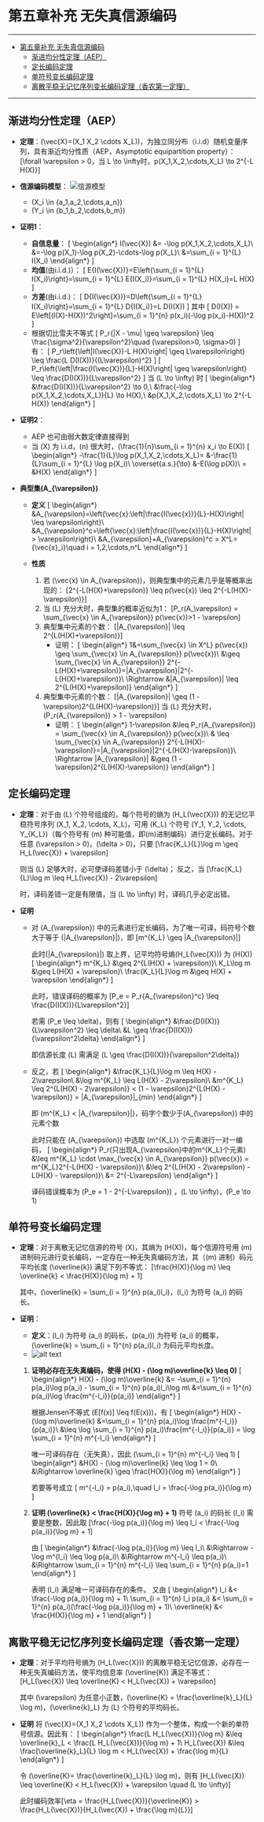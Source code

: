 # 第五章补充 无失真信源编码

---
- [第五章补充 无失真信源编码](#第五章补充-无失真信源编码)
    - [渐进均分性定理（AEP）](#渐进均分性定理aep)
    - [定长编码定理](#定长编码定理)
    - [单符号变长编码定理](#单符号变长编码定理)
    - [离散平稳无记忆序列变长编码定理（香农第一定理）](#离散平稳无记忆序列变长编码定理香农第一定理)

---

## 渐进均分性定理（AEP）
- **定理**：\(\vec{X}=(X_1 X_2 \cdots X_L)\)，为独立同分布（i.i.d）随机变量序列，具有渐近均分性质（AEP，Asymptotic equipartition property）：
    \[\forall \varepsilon > 0，当 L \to \infty时，p(X_1,X_2,\cdots,X_L) \to 2^{-L H(X)}\]

- **信源编码模型**：
    ![信源模型](image/image-39.png)
    - \(X_i \in \{a_1,a_2,\cdots,a_n\}\)
    - \(Y_i \in \{b_1,b_2,\cdots,b_m\}\)

- **证明1**：
    - **自信息量**：
        \[
        \begin{align*}
        I(\vec{X}) &= -\log p(X_1,X_2,\cdots,X_L)\\
        &=-\log p(X_1)-\log p(X_2)-\cdots-\log p(X_L)\\
        &=\sum_{i = 1}^{L} I(X_i)
        \end{align*}
        \]
    - **均值**(由i.i.d.)）：
        \[
        E\{I(\vec{X})\}=E\left\{\sum_{i = 1}^{L} I(X_i)\right\}=\sum_{i = 1}^{L} E\{I(X_i)\}=\sum_{i = 1}^{L} H(X_i)=L H(X)
        \]
    - **方差**(由i.i.d.)：
        \[
        D\{I(\vec{X})\}=D\left\{\sum_{i = 1}^{L} I(X_i)\right\}=\sum_{i = 1}^{L} D\{I(X_i)\}=L D(I(X))
        \] 其中
        \[
        D(I(X)) = E\left[(I(X)-H(X))^2\right]=\sum_{i = 1}^{n} p(x_i)(-\log p(x_i)-H(X))^2
        \]
    - 根据切比雪夫不等式
        \[
            P_r\{|X - \mu| \geq \varepsilon\} \leq \frac{\sigma^2}{\varepsilon^2}\quad (\varepsilon>0, \sigma>0)
        \] 有：
        \[
        P_r\left\{\left|I(\vec{X})-L H(X)\right| \geq L\varepsilon\right\} \leq \frac{L D(I(X))}{(L\varepsilon)^2}
        \] \[
        P_r\left\{\left|\frac{I(\vec{X})}{L}-H(X)\right| \geq \varepsilon\right\} \leq \frac{D(I(X))}{L\varepsilon^2}
        \] 当 \(L \to \infty\) 时
        \[
        \begin{align*}
        &\frac{D(I(X))}{L\varepsilon^2} \to 0,\\
        &\frac{-\log p(X_1,X_2,\cdots,X_L)}{L} \to H(X),\\
        &p(X_1,X_2,\cdots,X_L) \to 2^{-L H(X)}
        \end{align*}
        \]

- **证明2**：
    - AEP 也可由弱大数定律直接得到
    - 当 \(X\) 为 i.i.d，\(n\) 很大时，\(\frac{1}{n}\sum_{i = 1}^{n} x_i \to E(X)\)
        \[
        \begin{align*}
        -\frac{1}{L}\log p(X_1,X_2,\cdots,X_L)= &-\frac{1}{L}\sum_{i = 1}^{L} \log p(X_i)\\
        \overset{a.s.}{\to} &-E(\log p(X))\\
        = &H(X)
        \end{align*}
        \]

- **典型集\(A_{\varepsilon}\)**
    - **定义**
        \[
        \begin{align*}
        &A_{\varepsilon}=\left\{\vec{x}:\left|\frac{I(\vec{x})}{L}-H(X)\right| \leq \varepsilon\right\}\\
        &A_{\varepsilon}^c=\left\{\vec{x}:\left|\frac{I(\vec{x})}{L}-H(X)\right| > \varepsilon\right\}\\
        &A_{\varepsilon}+A_{\varepsilon}^c = X^L=\{\vec{x}_i\}\quad i = 1,2,\cdots,n^L
        \end{align*}
        \]

    - **性质**
        1. 若 \(\vec{x} \in A_{\varepsilon}\)，则典型集中的元素几乎是等概率出现的：
            \[2^{-L(H(X)+\varepsilon)} \leq p(\vec{x}) \leq 2^{-L(H(X)-\varepsilon)}\]
        2. 当 \(L\) 充分大时，典型集的概率近似为1：
            \[P_r(A_\varepsilon) = \sum_{\vec{x} \in A_{\varepsilon}} p(\vec{x})>1 - \varepsilon\]
        3. 典型集中元素的个数：
            \[|A_{\varepsilon}| \leq 2^{L(H(X)+\varepsilon)}\]
            - 证明：
                \[
                \begin{align*}
                1&=\sum_{\vec{x} \in X^L} p(\vec{x}) \geq \sum_{\vec{x} \in A_{\varepsilon}} p(\vec{x})\\
                &\geq \sum_{\vec{x} \in A_{\varepsilon}} 2^{-L(H(X)+\varepsilon)}=|A_{\varepsilon}|2^{-L(H(X)+\varepsilon)}\\
                \Rightarrow &|A_{\varepsilon}| \leq 2^{L(H(X)+\varepsilon)}
                \end{align*}
                \]
        4. 典型集中元素的个数：
            \[|A_{\varepsilon}| \geq (1 - \varepsilon)2^{L(H(X)-\varepsilon)}\]
            当 \(L\) 充分大时，\(P_r(A_{\varepsilon}) > 1 - \varepsilon\)
            - 证明：
                \[
                \begin{align*}
                1-\varepsilon &\leq P_r(A_{\varepsilon}) = \sum_{\vec{x} \in A_{\varepsilon}} p(\vec{x})\\
                & \leq \sum_{\vec{x} \in A_{\varepsilon}} 2^{-L(H(X)-\varepsilon)}=|A_{\varepsilon}|2^{-L(H(X)-\varepsilon)}\\
                \Rightarrow |A_{\varepsilon}| &\geq (1 - \varepsilon)2^{L(H(X)-\varepsilon)}
                \end{align*}
                \]

## 定长编码定理
- **定理**：对于由 \(L\) 个符号组成的，每个符号的熵为 \(H_L(\vec{X})\) 的无记忆平稳符号序列 \(X_1, X_2, \cdots, X_L\)，可用 \(K_L\) 个符号 \(Y_1, Y_2, \cdots, Y_{K_L}\)（每个符号有 \(m\) 种可能值，即\(m\)进制编码）进行定长编码。对于任意 \(\varepsilon > 0\)，\(\delta > 0\)，只要
    \[\frac{K_L}{L}\log m \geq H_L(\vec{X}) + \varepsilon\]

    则当 \(L\) 足够大时，必可使译码差错小于 \(\delta\)；
    反之，当
    \[\frac{K_L}{L}\log m \leq H_L(\vec{X}) - 2\varepsilon\]

    时，译码差错一定是有限值，当 \(L \to \infty\) 时，译码几乎必定出错。

- **证明**
    - 对 \(A_{\varepsilon}\) 中的元素进行定长编码，为了唯一可译，码符号个数大于等于 \(|A_{\varepsilon}|\)，即
        \[m^{K_L} \geq |A_{\varepsilon}|\]

        此时\(|A_{\varepsilon}|\) 取上界，记平均符号熵\(H_L(\vec{X})\) 为 \(H(X)\)
        \[
        \begin{align*}
        m^{K_L} &\geq 2^{L(H(X) + \varepsilon)}\\
        K_L\log m &\geq L(H(X) + \varepsilon)\\
        \frac{K_L}{L}\log m &\geq H(X) + \varepsilon
        \end{align*}
        \]

        此时，错误译码的概率为 \[P_e = P_r\{A_{\varepsilon}^c\} \leq \frac{D(I(X))}{L\varepsilon^2}\]

        若需 \(P_e \leq \delta\)，则有
        \[
        \begin{align*}
        &\frac{D(I(X))}{L\varepsilon^2} \leq \delta\\
        &L \geq \frac{D(I(X))}{\varepsilon^2\delta}
        \end{align*}
        \]

        即信源长度 \(L\) 需满足 \(L \geq \frac{D(I(X))}{\varepsilon^2\delta}\)

    - 反之，若
        \[
        \begin{align*}
        &\frac{K_L}{L}\log m \leq H(X) - 2\varepsilon\\
        &\log m^{K_L} \leq L(H(X) - 2\varepsilon)\\
        &m^{K_L} \leq 2^{L(H(X) - 2\varepsilon)} < (1 - \varepsilon)2^{L(H(X) - \varepsilon)} = |A_{\varepsilon}|_{min}
        \end{align*}
        \]

        即 \(m^{K_L} < |A_{\varepsilon}|\)，码字个数少于\(A_{\varepsilon}\) 中的元素个数

        此时只能在 \(A_{\varepsilon}\) 中选取 \(m^{K_L}\) 个元素进行一对一编码，
        \[
        \begin{align*}
        P_r(只出现A_{\varepsilon}中的m^{K_L}个元素) &\leq m^{K_L} \cdot \max_{\vec{x} \in A_{\varepsilon}} p(\vec{x}) = m^{K_L}2^{-L(H(X) - \varepsilon)}\\
        &\leq 2^{L(H(X) - 2\varepsilon) - L(H(X) - \varepsilon)}\\
        &= 2^{-L\varepsilon}
        \end{align*}
        \]

        译码错误概率为 \(P_e = 1 - 2^{-L\varepsilon}\) ，\(L \to \infty\)，\(P_e \to 1\)

## 单符号变长编码定理
- **定理**：对于离散无记忆信源的符号 \(X\)，其熵为 \(H(X)\)，每个信源符号用 \(m\) 进制码元进行变长编码，一定存在一种无失真编码方法，其（\(m\) 进制）码元平均长度 \(\overline{k}\) 满足下列不等式：
    \[\frac{H(X)}{\log m} \leq \overline{k} < \frac{H(X)}{\log m} + 1\]

    其中，\(\overline{k} = \sum_{i = 1}^{n} p(a_i)l_i\)，\(l_i\) 为符号 \(a_i\) 的码长。

- **证明**：
    - **定义**：\(l_i\) 为符号 \(a_i\) 的码长，\(p(a_i)\) 为符号 \(a_i\) 的概率，\(\overline{k} = \sum_{i = 1}^{n} p(a_i)l_i\) 为码元平均长度。
    - ![alt text](image/image-57.png)
    1. **证明必存在无失真编码，使得 \(H(X) - (\log m)\overline{k} \leq 0\)**
        \[
        \begin{align*}
        H(X) - (\log m)\overline{k} &= -\sum_{i = 1}^{n} p(a_i)\log p(a_i) - \sum_{i = 1}^{n} p(a_i)l_i\log m\\
        &=\sum_{i = 1}^{n} p(a_i)\log \frac{m^{-l_i}}{p(a_i)}
        \end{align*}
        \]

        根据Jensen不等式 \(E[f(x)] \leq f(E(x))\)，有
        \[
        \begin{align*}
        H(X) - (\log m)\overline{k} &=\sum_{i = 1}^{n} p(a_i)\log \frac{m^{-l_i}}{p(a_i)}\\
        &\leq \log \sum_{i = 1}^{n} p(a_i)\frac{m^{-l_i}}{p(a_i)} = \log \sum_{i = 1}^{n} m^{-l_i}
        \end{align*}
        \]

        唯一可译码存在（无失真），因此 \(\sum_{i = 1}^{n} m^{-l_i} \leq 1\)
        \[
        \begin{align*}
        &H(X) - (\log m)\overline{k} \leq \log 1 = 0\\
        &\Rightarrow \overline{k} \geq \frac{H(X)}{\log m}
        \end{align*}
        \]

        若要等号成立
        \[
        m^{-l_i} = p(a_i),\quad l_i = \frac{-\log p(a_i)}{\log m}
        \]
    2. **证明 \(\overline{k} < \frac{H(X)}{\log m} + 1\)**
        符号 \(a_i\) 的码长 \(l_i\) 需要是整数，因此取
        \[\frac{-\log p(a_i)}{\log m} \leq l_i < \frac{-\log p(a_i)}{\log m} + 1\]

        由
        \[
        \begin{align*}
        &\frac{-\log p(a_i)}{\log m} \leq l_i\\
        &\Rightarrow -\log m^{l_i} \leq \log p(a_i)\\
        &\Rightarrow m^{-l_i} \leq p(a_i)\\
        &\Rightarrow \sum_{i = 1}^{n} m^{-l_i} \leq \sum_{i = 1}^{n} p(a_i)=1
        \end{align*}
        \]

        表明 \(l_i\) 满足唯一可译码存在的条件。
        又由
        \[
        \begin{align*}
        l_i &< \frac{-\log p(a_i)}{\log m} + 1\\
        \sum_{i = 1}^{n} l_i p(a_i) &< \sum_{i = 1}^{n} p(a_i)(\frac{-\log p(a_i)}{\log m} + 1)\\
        \overline{k} &< \frac{H(X)}{\log m} + 1
        \end{align*}
        \]

## 离散平稳无记忆序列变长编码定理（香农第一定理）
- **定理**：对于平均符号熵为 \(H_L(\vec{X})\) 的离散平稳无记忆信源，必存在一种无失真编码方法，使平均信息率 \(\overline{K}\) 满足不等式：
    \[H_L(\vec{X}) \leq \overline{K} < H_L(\vec{X}) + \varepsilon\]

    其中 \(\varepsilon\) 为任意小正数，\(\overline{K} = \frac{\overline{k}_L}{L} \log m\)，\(\overline{k}_L\) 为 \(L\) 个符号的平均码长。

- **证明**
    将 \(\vec{X}=(X_1 X_2 \cdots X_L)\) 作为一个整体，构成一个新的单符号信源。因此有：
    \[
    \begin{align*}
    \frac{L H_L(\vec{X})}{\log m} &\leq \overline{k}_L < \frac{L H_L(\vec{X})}{\log m} + 1\\
    H_L(\vec{X}) &\leq \frac{\overline{k}_L}{L} \log m < H_L(\vec{X}) + \frac{\log m}{L}
    \end{align*}
    \]

    令 \(\overline{K}= \frac{\overline{k}_L}{L} \log m\)，则有
    \[H_L(\vec{X}) \leq \overline{K} < H_L(\vec{X}) + \varepsilon \quad (L \to \infty)\]

    此时编码效率\[\eta = \frac{H_L(\vec{X})}{\overline{K}} > \frac{H_L(\vec{X})}{H_L(\vec{X}) + \frac{\log m}{L}}\]